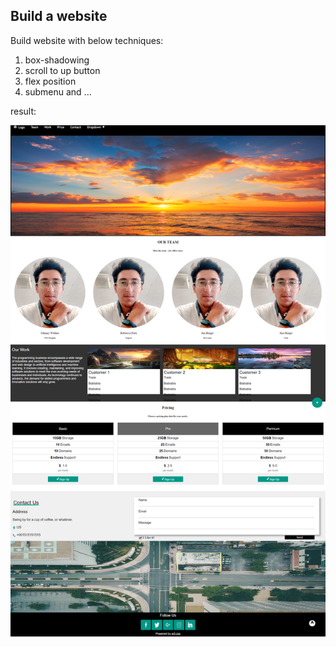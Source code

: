 ## Build a website

Build website with below techniques:

1. box-shadowing
2. scroll to up button
3. flex position
4. submenu
and  ...

result:

![my_website7](https://github.com/SinaHosseini/WebSite/blob/a1d971c3abf99973d8307a3c323dc3d79f6dc6b9/session7/images/screencapture-127-0-0-1-5500-index-html-2024-08-08-15_06_34.png?raw=True)

